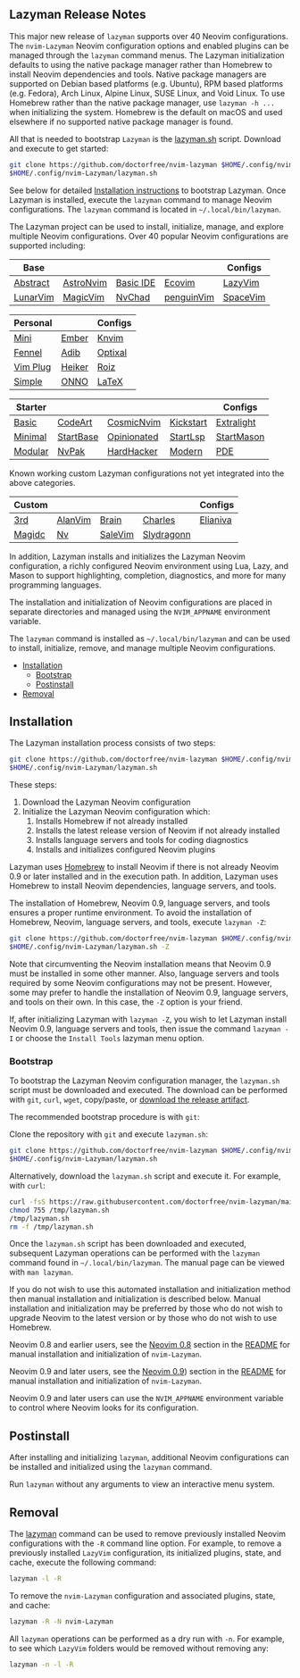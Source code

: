 ## Lazyman Release Notes

This major new release of `lazyman` supports over 40 Neovim configurations. The `nvim-Lazyman` Neovim configuration options and enabled plugins can be managed through the `lazyman` command menus. The Lazyman initialization defaults to using the native package manager rather than Homebrew to install Neovim dependencies and tools. Native package managers are supported on Debian based platforms (e.g. Ubuntu), RPM based platforms (e.g. Fedora), Arch Linux, Alpine Linux, SUSE Linux, and Void Linux. To use Homebrew rather than the native package manager, use `lazyman -h ...` when initializing the system. Homebrew is the default on macOS and used elsewhere if no supported native package manager is found.

All that is needed to bootstrap `Lazyman` is the [lazyman.sh](https://github.com/doctorfree/nvim-lazyman/releases/download/v2.1.4r2/lazyman.sh) script. Download and execute to get started:

```bash
git clone https://github.com/doctorfree/nvim-lazyman $HOME/.config/nvim-Lazyman
$HOME/.config/nvim-Lazyman/lazyman.sh
```

See below for detailed [Installation instructions](#installation) to bootstrap Lazyman. Once Lazyman is installed, execute the `lazyman` command to manage Neovim configurations. The `lazyman` command is located in `~/.local/bin/lazyman`.

The Lazyman project can be used to install, initialize, manage, and explore multiple Neovim configurations. Over 40 popular Neovim configurations are supported including:

| **Base**                                             |                                                      |                                                         |                                                         | **Configs**                                   |
| ---------------------------------------------------- | ---------------------------------------------------- | ------------------------------------------------------- | ------------------------------------------------------- | --------------------------------------------- |
| [Abstract](https://github.com/Abstract-IDE/Abstract) | [AstroNvim](https://astronvim.com)                   | [Basic IDE](https://github.com/LunarVim/nvim-basic-ide) | [Ecovim](https://github.com/ecosse3/nvim)               | [LazyVim](https://github.com/LazyVim/LazyVim) |
| [LunarVim](https://github.com/LunarVim/LunarVim)     | [MagicVim](https://gitlab.com/GitMaster210/magicvim) | [NvChad](https://nvchad.com/)                           | [penguinVim](https://github.com/p3nguin-kun/penguinVim) | [SpaceVim](https://spacevim.org)              |

| **Personal**                                        |                                                     | **Configs**                                           |
| --------------------------------------------------- | --------------------------------------------------- | ----------------------------------------------------- |
| [Mini](https://github.com/echasnovski/nvim)         | [Ember](https://github.com/danlikestocode/embervim) | [Knvim](https://github.com/knmac/knvim)               |
| [Fennel](https://github.com/jhchabran/nvim-config)  | [Adib](https://github.com/adibhanna/nvim)           | [Optixal](https://github.com/Optixal/neovim-init.vim) |
| [Vim Plug](https://github.com/doctorfree/nvim-plug) | [Heiker](https://github.com/VonHeikemen/dotfiles)   | [Roiz](https://github.com/MrRoiz/rnvim)               |
| [Simple](https://github.com/anthdm/.nvim)           | [ONNO](https://github.com/loctvl842/nvim.git)       | [LaTeX](https://github.com/benbrastmckie/.config)     |

| **Starter**                                                            |                                                                       |                                                                                |                                                                     | **Configs**                                                                     |
| ---------------------------------------------------------------------- | --------------------------------------------------------------------- | ------------------------------------------------------------------------------ | ------------------------------------------------------------------- | ------------------------------------------------------------------------------- |
| [Basic](https://github.com/NvChad/basic-config)                        | [CodeArt](https://github.com/artart222/CodeArt)                       | [CosmicNvim](https://github.com/CosmicNvim/CosmicNvim)                         | [Kickstart](https://github.com/nvim-lua/kickstart.nvim)             | [Extralight](https://github.com/VonHeikemen/nvim-starter/tree/xx-light)         |
| [Minimal](https://github.com/VonHeikemen/nvim-starter/tree/00-minimal) | [StartBase](https://github.com/VonHeikemen/nvim-starter/tree/01-base) | [Opinionated](https://github.com/VonHeikemen/nvim-starter/tree/02-opinionated) | [StartLsp](https://github.com/VonHeikemen/nvim-starter/tree/03-lsp) | [StartMason](https://github.com/VonHeikemen/nvim-starter/tree/04-lsp-installer) |
| [Modular](https://github.com/VonHeikemen/nvim-starter/tree/05-modular) | [NvPak](https://github.com/Pakrohk-DotFiles/NvPak.git)                | [HardHacker](https://github.com/hardhackerlabs/oh-my-nvim)                     | [Modern](https://github.com/alpha2phi/modern-neovim)                | [PDE](https://github.com/alpha2phi/neovim-pde)                                  |

Known working custom Lazyman configurations not yet integrated into the above categories.

| **Custom**                                      |                                                   |                                                     |                                                           | **Configs**                                      |
| ----------------------------------------------- | ------------------------------------------------- | --------------------------------------------------- | --------------------------------------------------------- | ------------------------------------------------ |
| [3rd](https://github.com/3rd/config)            | [AlanVim](https://github.com/alanRizzo/dot-files) | [Brain](https://github.com/brainfucksec/neovim-lua) | [Charles](https://github.com/CharlesChiuGit/nvimdots.lua) | [Elianiva](https://github.com/elianiva/dotfiles) |
| [Magidc](https://github.com/magidc/nvim-config) | [Nv](https://github.com/appelgriebsch/Nv)         | [SaleVim](https://github.com/igorcguedes/SaleVim)   | [Slydragonn](https://github.com/slydragonn/dotfiles)      |                                                  |

In addition, Lazyman installs and initializes the Lazyman Neovim configuration, a richly configured Neovim environment using Lua, Lazy, and Mason to support highlighting, completion, diagnostics, and more for many programming languages.

The installation and initialization of Neovim configurations are placed in separate directories and managed using the `NVIM_APPNAME` environment variable.

The `lazyman` command is installed as `~/.local/bin/lazyman` and can be used to install, initialize, remove, and manage multiple Neovim configurations.

- [Installation](#installation)
  - [Bootstrap](#bootstrap)
  - [Postinstall](#postinstall)
- [Removal](#removal)

## Installation

The Lazyman installation process consists of two steps:

```bash
git clone https://github.com/doctorfree/nvim-lazyman $HOME/.config/nvim-Lazyman
$HOME/.config/nvim-Lazyman/lazyman.sh
```

These steps:

1. Download the Lazyman Neovim configuration
1. Initialize the Lazyman Neovim configuration which:
   1. Installs Homebrew if not already installed
   1. Installs the latest release version of Neovim if not already installed
   1. Installs language servers and tools for coding diagnostics
   1. Installs and initializes configured Neovim plugins

Lazyman uses [Homebrew](https://brew.sh) to install Neovim if there is not already Neovim 0.9 or later installed and in the execution path. In addition, Lazyman uses Homebrew to install Neovim dependencies, language servers, and tools.

The installation of Homebrew, Neovim 0.9, language servers, and tools ensures a proper runtime environment. To avoid the installation of Homebrew, Neovim, language servers, and tools, execute `lazyman -Z`:

```bash
git clone https://github.com/doctorfree/nvim-lazyman $HOME/.config/nvim-Lazyman
$HOME/.config/nvim-Lazyman/lazyman.sh -Z
```

Note that circumventing the Neovim installation means that Neovim 0.9 must be installed in some other manner. Also, language servers and tools required by some Neovim configurations may not be present. However, some may prefer to handle the installation of Neovim 0.9, language servers, and tools on their own. In this case, the `-Z` option is your friend.

If, after initializing Lazyman with `lazyman -Z`, you wish to let Lazyman install Neovim 0.9, language servers and tools, then issue the command `lazyman -I` or choose the `Install Tools` lazyman menu option.

### Bootstrap

To bootstrap the Lazyman Neovim configuration manager, the `lazyman.sh` script must be downloaded and executed. The download can be performed with `git`, `curl`, `wget`, copy/paste, or [download the release artifact](https://github.com/doctorfree/nvim-lazyman/releases/download/v2.1.4r2/lazyman.sh).

The recommended bootstrap procedure is with `git`:

Clone the repository with `git` and execute `lazyman.sh`:

```bash
git clone https://github.com/doctorfree/nvim-lazyman $HOME/.config/nvim-Lazyman
$HOME/.config/nvim-Lazyman/lazyman.sh
```

Alternatively, download the `lazyman.sh` script and execute it. For example, with `curl`:

```bash
curl -fsS https://raw.githubusercontent.com/doctorfree/nvim-lazyman/main/lazyman.sh > /tmp/lazyman.sh
chmod 755 /tmp/lazyman.sh
/tmp/lazyman.sh
rm -f /tmp/lazyman.sh
```

Once the `lazyman.sh` script has been downloaded and executed, subsequent Lazyman operations can be performed with the `lazyman` command found in `~/.local/bin/lazyman`. The manual page can be viewed with `man lazyman`.

If you do not wish to use this automated installation and initialization method then manual installation and initialization is described below. Manual installation and initialization may be preferred by those who do not wish to upgrade Neovim to the latest version or by those who do not wish to use Homebrew.

Neovim 0.8 and earlier users, see the [Neovim 0.8](https://github.com/doctorfree/nvim-lazyman#neovim-08-and-earlier) section in the [README](https://github.com/doctorfree/nvim-lazyman#readme) for manual installation and initialization of `nvim-Lazyman`.

Neovim 0.9 and later users, see the [Neovim 0.9](https://github.com/doctorfree/nvim-lazyman#neovim-09-and-later)) section in the [README](https://github.com/doctorfree/nvim-lazyman#readme) for manual installation and initialization of `nvim-Lazyman`.

Neovim 0.9 and later users can use the `NVIM_APPNAME` environment variable to control where Neovim looks for its configuration.

## Postinstall

After installing and initializing `lazyman`, additional Neovim configurations can be installed and initialized using the `lazyman` command.

Run `lazyman` without any arguments to view an interactive menu system.

## Removal

The [lazyman](lazyman.sh) command can be used to remove previously installed Neovim configurations with the `-R` command line option. For example, to remove a previously installed `LazyVim` configuration, its initialized plugins, state, and cache, execute the following command:

```bash
lazyman -l -R
```

To remove the `nvim-Lazyman` configuration and associated plugins, state, and cache:

```bash
lazyman -R -N nvim-Lazyman
```

All `lazyman` operations can be performed as a dry run with `-n`. For example, to see which `LazyVim` folders would be removed without removing any:

```bash
lazyman -n -l -R
```

